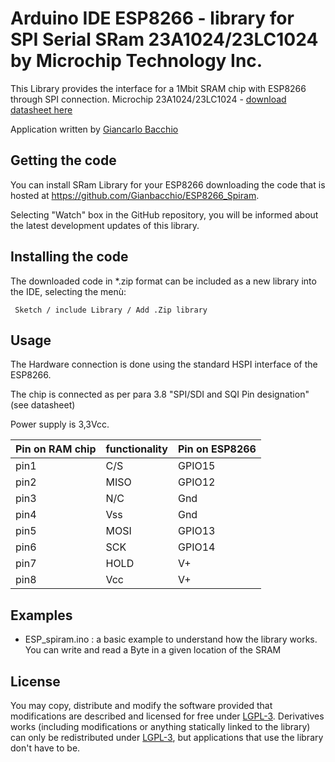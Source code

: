 # Arduino IDE ESP8266 - library for SPI Serial SRam 23A1024/23LC1024 by Microchip Technology Inc.

This Library provides the interface for a 1Mbit SRAM chip
with ESP8266 through SPI connection.
Microchip 23A1024/23LC1024 - [download datasheet here](http://ww1.microchip.com/downloads/en/DeviceDoc/20005142C.pdf)

Application written by [Giancarlo Bacchio](bacchio.giancarlo@gmail.com)


## Getting the code

You can install SRam Library for your ESP8266 downloading the code that is hosted at https://github.com/Gianbacchio/ESP8266_Spiram.

Selecting "Watch" box in the GitHub repository, you will be informed about the latest development updates of this library. 


## Installing the code

The downloaded code in *.zip format can be included as a new library into the IDE, selecting the menù:

     Sketch / include Library / Add .Zip library	


## Usage

The Hardware connection is done using the standard HSPI interface of the ESP8266.

The chip is connected as per para 3.8 "SPI/SDI and SQI Pin designation" (see datasheet)

Power supply is 3,3Vcc.

Pin on RAM chip | functionality | Pin on ESP8266
----------------|---------------|----------------
   pin1         |  C/S          |  GPIO15
   pin2         |  MISO         |  GPIO12
   pin3         |  N/C          |  Gnd
   pin4         |  Vss          |  Gnd
   pin5         |  MOSI         |  GPIO13
   pin6         |  SCK          |  GPIO14
   pin7         |  HOLD         |  V+
   pin8         |  Vcc          |  V+


## Examples

- ESP_spiram.ino : a basic example to understand how the library works. You can write and read a Byte in a given location of the SRAM
 

## License

You may copy, distribute and modify the software provided that modifications are described and licensed for free under [LGPL-3](http://www.gnu.org/licenses/lgpl-3.0.html). Derivatives works (including modifications or anything statically linked to the library) can only be redistributed under [LGPL-3](http://www.gnu.org/licenses/lgpl-3.0.html), but applications that use the library don't have to be.


